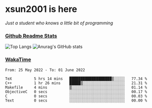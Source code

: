 # xsun2001 is here

*Just a student who knows a little bit of programming*

### [Github Readme Stats](https://github.com/anuraghazra/github-readme-stats)

![Top Langs](https://github-readme-stats.vercel.app/api/top-langs/?username=xsun2001&layout=compact&theme=radical) ![Anurag's GitHub stats](https://github-readme-stats.vercel.app/api?username=xsun2001&show_icons=true&theme=radical)

### [WakaTime](https://wakatime.com)

<!--START_SECTION:waka-->

```text
From: 25 May 2022 - To: 01 June 2022

TeX          5 hrs 14 mins   ███████████████████▒░░░░░   77.34 %
C++          1 hr 26 mins    █████▒░░░░░░░░░░░░░░░░░░░   21.31 %
Makefile     4 mins          ▒░░░░░░░░░░░░░░░░░░░░░░░░   01.14 %
ObjectiveC   0 secs          ░░░░░░░░░░░░░░░░░░░░░░░░░   00.17 %
C            0 secs          ░░░░░░░░░░░░░░░░░░░░░░░░░   00.03 %
Text         0 secs          ░░░░░░░░░░░░░░░░░░░░░░░░░   00.00 %
```

<!--END_SECTION:waka-->
